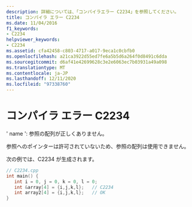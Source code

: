 ```yaml
---
description: 詳細については、「コンパイラエラー C2234」を参照してください。
title: コンパイラ エラー C2234
ms.date: 11/04/2016
f1_keywords:
- C2234
helpviewer_keywords:
- C2234
ms.assetid: cfa42458-c803-4717-a017-9eca1c0cbfb0
ms.openlocfilehash: a21ca3922d55ed7fe6a5b5d6a264f0d8491c6dda
ms.sourcegitcommit: d6af41e42699628c3e2e6063ec7b03931a49a098
ms.translationtype: MT
ms.contentlocale: ja-JP
ms.lasthandoff: 12/11/2020
ms.locfileid: "97338760"
---
```

# <a name="compiler-error-c2234"></a>コンパイラ エラー C2234

' name ': 参照の配列が正しくありません。

参照へのポインターは許可されていないため、参照の配列は使用できません。

次の例では、C2234 が生成されます。

```cpp
// C2234.cpp
int main() {
   int i = 0, j = 0, k = 0, l = 0;
   int &array[4] = {i,j,k,l};   // C2234
   int array2[4] = {i,j,k,l};   // OK
}
```
